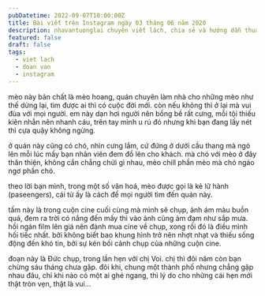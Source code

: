 ```yaml
---
pubDatetime: 2022-09-07T10:00:00Z
title: Bài viết trên Instagram ngày 03 tháng 06 năm 2020
description: nhavantuonglai chuyên viết lách, chia sẻ và hướng dẫn thuần thục khi thực hành viết lách qua những bài chia sẻ trên Instagram chính thức.
featured: false
draft: false
tags:
  - viet lach
  - doan van
  - instagram
---
```


mèo này bản chất là mèo hoang, quán chuyên làm nhà cho những mèo như thế dừng lại, tìm được ai thì có cuộc đời mới. còn nếu không thì ở lại mà vui đùa với mọi người. em này dạn hơi người nên bồng bề rất cưng, mỗi tội thiếu kiên nhẫn nên nhanh cáu, trên tay mình u rú đó nhưng khi bạn đang lấy nét thì cựa quậy không ngừng.

ở quán này cũng có chó, nhìn cưng lắm, cứ đứng ở dưới cầu thang mà ngó lên mỗi lúc mấy bạn nhân viên đem đồ lên cho khách. mà chó với mèo ở đây thân thiện, không cắn chẳng chửi gì nhau, mèo chill phần mèo mà chó ngáo ngơ phần chó.

theo lời bạn mình, trong một số văn hoá, mèo được gọi là kẻ lữ hành (paseengers), cái từ ấy là cách để mọi người tìm đến quán này.

tấm này là trong cuộn cine cuối cùng mà mình sẽ chụp, ảnh ám màu buồn quá, đem ra trời có nắng đến mấy thì vào ảnh cũng ảm đạm như sắp mưa. hồi ngán film lên giá nên đành mua cine về chụp, xong rồi đó là điều mình hối tiếc nhất. bởi không biết bao khung hình trở nên nhợt nhạt và thiếu sống động đến khó tin, bởi sự kén bối cảnh chụp của những cuộn cine.

đoạn này là Đức chụp, trong lần hẹn với chị Voi. chị thì đôi năm còn bạn chừng sáu tháng chưa gặp. đôi khi, chung một thành phố nhưng chẳng gặp nhau đâu, chỉ khi nào có một ai ghé ngang, thì lý do cho những cái hẹn mới thật tròn vẹn, thật là vui…
